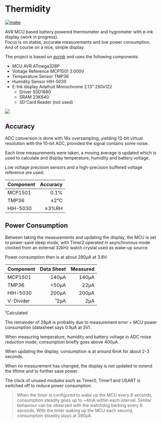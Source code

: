 # Thermidity

[![make](https://github.com/gitdode/thermidity/actions/workflows/build.yml/badge.svg)](https://github.com/gitdode/thermidity/actions/workflows/build.yml)

AVR MCU based battery powered thermometer and hygrometer with e-ink display 
(work in progress).  
Focus is on stable, accurate measurements and low power consumption. 
And of course on a nice, simple display.

The project is based on [avrink](https://github.com/gitdode/avrink) and uses the
following components:

* MCU AVR ATmega328P
* Voltage Reference MCP1501 3.000V
* Temperature Sensor TMP36
* Humidity Sensor HIH-5030
* E-Ink display Adafruit Monochrome 2.13" 250x122
    * Driver SSD1680
    * SRAM 23K640
    * SD Card Reader (not used) 

<img src="https://luniks.net/other/Thermidity/Thermidity-04.jpg"/>

## Accuracy

ADC conversion is done with 16x oversampling, yielding 12-bit virtual resolution 
with the 10-bit ADC, provided the signal contains some noise.

Each time measurements were taken, a moving average is updated which is used to 
calculate and display temperature, humidity and battery voltage.

Low voltage precision sensors and a high-precision buffered voltage reference 
are used:

| Component | Accuracy |
|-----------|---------:|
| MCP1501   |     0.1% |
| TMP36     |    ±2°C  |
| HIH-5030  |    ±3%RH |


## Power Consumption

Between taking the measurements and updating the display, the MCU is set to 
power-save sleep mode, with Timer2 operated in asynchronous mode clocked from 
an external 32kHz watch crystal used as wake-up source.

Power consumption then is at about 390µA at 3.8V:

| Component | Data Sheet | Measured |
|-----------|-----------:|---------:|
| MCP1501   |      140µA |    140µA |
| TMP36     |      <50µA |     22µA |
| HIH-5030  |      200µA |    200µA |
| V-Divider |       ¹2µA |      2µA |

¹Calculated

The remainder of 26µA is probably due to measurement error + MCU power 
consumption (datasheet says 0.9µA at 3V).

When measuring temperature, humidity and battery voltage in ADC noise reduction 
mode, consumption briefly goes above 400µA.

When updating the display, consumption is at around 6mA for about 2-3 seconds.

When no measurement has changed, the display is not updated to extend the 
liftime and to further save power.

The clock of unused modules such as Timer0, Timer1 and USART is switched off to 
reduce power consumption.

> When the timer is configured to wake up the MCU every 8 seconds, consumption 
> steadily goes up to ~4mA within each interval. Similar behaviour can be observed 
> with the watchdog barking every 8 seconds. With the timer waking up the MCU each 
> second, consumption steadily stays at 390µA.
